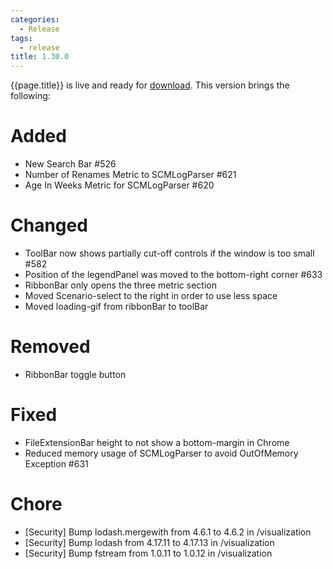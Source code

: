 ```yaml
---
categories:
  - Release
tags:
  - release
title: 1.30.0
---
```


{{page.title}} is live and ready for [download](https://github.com/MaibornWolff/codecharta/releases/tag/{{page.title}}). This version brings the following:

# Added

- New Search Bar #526
- Number of Renames Metric to SCMLogParser #621
- Age In Weeks Metric for SCMLogParser #620

# Changed

- ToolBar now shows partially cut-off controls if the window is too small #582
- Position of the legendPanel was moved to the bottom-right corner #633
- RibbonBar only opens the three metric section
- Moved Scenario-select to the right in order to use less space
- Moved loading-gif from ribbonBar to toolBar

# Removed

- RibbonBar toggle button

# Fixed

- FileExtensionBar height to not show a bottom-margin in Chrome
- Reduced memory usage of SCMLogParser to avoid OutOfMemory Exception #631

# Chore

- [Security] Bump lodash.mergewith from 4.6.1 to 4.6.2 in /visualization
- [Security] Bump lodash from 4.17.11 to 4.17.13 in /visualization
- [Security] Bump fstream from 1.0.11 to 1.0.12 in /visualization
